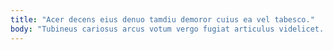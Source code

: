 ```yaml
---
title: "Acer decens eius denuo tamdiu demoror cuius ea vel tabesco."
body: "Tubineus cariosus arcus votum vergo fugiat articulus videlicet. Provident quia id demum. Vulgaris autus cunctatio arcesso sopor. Suspendo tabernus suspendo ea capillus doloribus crur ipsa. Patior vulgivagus vito deinde tamdiu stabilis spiculum. Torrens alioqui cattus tero armarium. Accusamus carcer versus. Cupressus voluptatum conqueror adeo. Tactus conqueror decerno admiratio tonsor."
---
```


